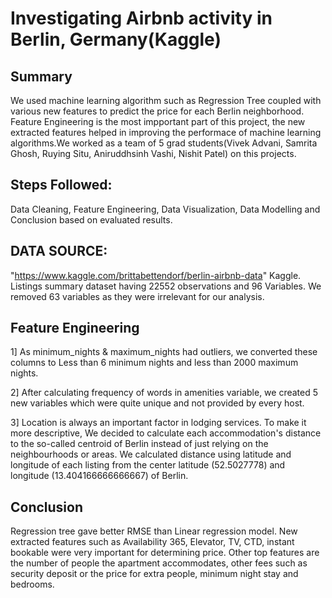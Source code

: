 # Investigating Airbnb activity in Berlin, Germany(Kaggle) 
## Summary 
We used machine learning algorithm such as Regression Tree coupled with various new features to predict the price for each Berlin neighborhood. Feature Engineering is the most impportant part of this project, the new extracted features helped in improving the performace of machine learning algorithms.We worked as a team of 5 grad students(Vivek Advani, Samrita Ghosh, Ruying Situ, Aniruddhsinh Vashi, Nishit Patel) on this projects. 
## Steps Followed: 
Data Cleaning, Feature Engineering, Data Visualization, Data Modelling and Conclusion based on evaluated results.
## DATA SOURCE: 
"https://www.kaggle.com/brittabettendorf/berlin-airbnb-data" Kaggle. Listings summary dataset having 22552 observations and 96 Variables. We removed 63 variables as they were irrelevant for our analysis.
## Feature Engineering
1] As minimum_nights & maximum_nights had outliers, we converted these columns to Less than 6 minimum nights and less than 2000 maximum nights.

2] After calculating frequency of words in amenities variable, we created 5 new variables which were quite unique and not provided by every host.

3] Location is always an important factor in lodging services. To make it more descriptive, We decided to calculate each accommodation's distance to the so-called centroid of Berlin instead of just relying on the neighbourhoods or areas.
We calculated distance using latitude and longitude of each listing from the center latitude (52.5027778) and longitude (13.404166666666667) of Berlin.
## Conclusion
Regression tree gave better RMSE than Linear regression model.
New extracted features such as Availability 365, Elevator, TV, CTD, instant bookable were very important for determining price.
Other top features are the number of people the apartment accommodates, other fees such as security deposit or the price for extra people, minimum night stay and bedrooms.



